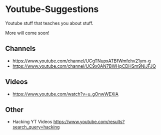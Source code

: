 # Youtube-Suggestions
Youtube stuff that teaches you about stuff.

More will come soon!

## Channels
- https://www.youtube.com/channel/UCgTNupxATBfWmfehv21ym-g
- https://www.youtube.com/channel/UC9x0AN7BWHpCDHSm9NiJFJQ

## Videos
- https://www.youtube.com/watch?v=u_gOnwWEXiA

## Other
- Hacking YT Videos https://www.youtube.com/results?search_query=hacking
